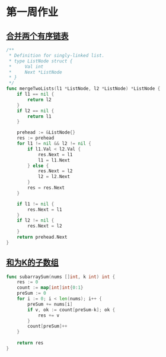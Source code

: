 # 第一周作业

## [合并两个有序链表](https://leetcode-cn.com/problems/merge-two-sorted-lists/)

```go
/**
 * Definition for singly-linked list.
 * type ListNode struct {
 *     Val int
 *     Next *ListNode
 * }
 */
func mergeTwoLists(l1 *ListNode, l2 *ListNode) *ListNode {
    if l1 == nil {
        return l2
    }
    if l2 == nil {
        return l1
    }

    prehead := &ListNode{}
    res := prehead
    for l1 != nil && l2 != nil {
        if l1.Val < l2.Val {
            res.Next = l1
            l1 = l1.Next
        } else {
            res.Next = l2
            l2 = l2.Next
        }
        res = res.Next
    }

    if l1 != nil {
        res.Next = l1
    }
    if l2 != nil {
        res.Next = l2
    }
    return prehead.Next
}
```

## [和为K的子数组](https://leetcode-cn.com/problems/subarray-sum-equals-k/)

```go
func subarraySum(nums []int, k int) int {
    res := 0
    count := map[int]int{0:1}
    preSum := 0
    for i := 0; i < len(nums); i++ {
        preSum += nums[i]
        if v, ok := count[preSum-k]; ok {
            res += v
        }
        count[preSum]++
    }
    
    return res
}
```
